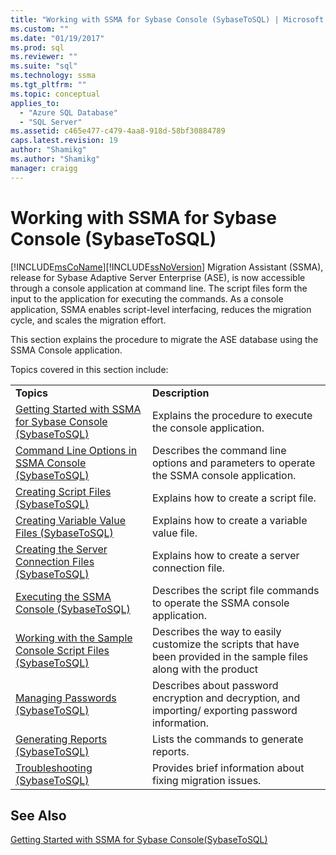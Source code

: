 ```yaml
---
title: "Working with SSMA for Sybase Console (SybaseToSQL) | Microsoft Docs"
ms.custom: ""
ms.date: "01/19/2017"
ms.prod: sql
ms.reviewer: ""
ms.suite: "sql"
ms.technology: ssma
ms.tgt_pltfrm: ""
ms.topic: conceptual
applies_to: 
  - "Azure SQL Database"
  - "SQL Server"
ms.assetid: c465e477-c479-4aa8-918d-58bf30884789
caps.latest.revision: 19
author: "Shamikg"
ms.author: "Shamikg"
manager: craigg
---
```

# Working with SSMA for Sybase Console (SybaseToSQL)
[!INCLUDE[msCoName](../../includes/msconame_md.md)][!INCLUDE[ssNoVersion](../../includes/ssnoversion-md.md)] Migration Assistant (SSMA), release for Sybase Adaptive Server Enterprise (ASE), is now accessible through a console application at command line. The script files form the input to the application for executing the commands. As a console application, SSMA enables script-level interfacing, reduces the migration cycle, and scales the migration effort.  
  
This section explains the procedure to migrate the ASE database using the SSMA Console application.  
  
Topics covered in this section include:  
  
|||  
|-|-|  
|**Topics**|**Description**|  
|[Getting Started with SSMA for Sybase Console &#40;SybaseToSQL&#41;](../../ssma/sybase/getting-started-with-ssma-for-sybase-console-sybasetosql.md)|Explains the procedure to execute the console application.|  
|[Command Line Options in SSMA Console &#40;SybaseToSQL&#41;](../../ssma/sybase/command-line-options-in-ssma-console-sybasetosql.md)|Describes the command line options and parameters to operate the SSMA console application.|  
|[Creating Script Files &#40;SybaseToSQL&#41;](../../ssma/sybase/creating-script-files-sybasetosql.md)|Explains how to create a script file.|  
|[Creating Variable Value Files &#40;SybaseToSQL&#41;](../../ssma/sybase/creating-variable-value-files-sybasetosql.md)|Explains how to create a variable value file.|  
|[Creating the Server Connection Files &#40;SybaseToSQL&#41;](../../ssma/sybase/creating-the-server-connection-files-sybasetosql.md)|Explains how to create a server connection file.|  
|[Executing the SSMA Console &#40;SybaseToSQL&#41;](../../ssma/sybase/executing-the-ssma-console-sybasetosql.md)|Describes the script file commands to operate the SSMA console application.|  
|[Working with the Sample Console Script Files &#40;SybaseToSQL&#41;](../../ssma/sybase/working-with-the-sample-console-script-files-sybasetosql.md)|Describes the way to easily customize the scripts that have been provided in the sample files along with the product|  
|[Managing Passwords &#40;SybaseToSQL&#41;](../../ssma/sybase/managing-passwords-sybasetosql.md)|Describes about password encryption and decryption, and importing/ exporting password information.|  
|[Generating Reports &#40;SybaseToSQL&#41;](../../ssma/sybase/generating-reports-sybasetosql.md)|Lists the commands to generate reports.|  
|[Troubleshooting &#40;SybaseToSQL&#41;](../../ssma/sybase/troubleshooting-sybasetosql.md)|Provides brief information about fixing migration issues.|  
  
## See Also  
[Getting Started with SSMA for Sybase Console(SybaseToSQL)](http://msdn.microsoft.com/en-us/43219dbe-bcfa-427d-9242-f07b1455f15f)  
  
